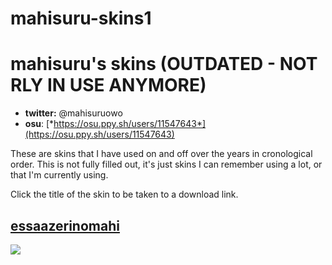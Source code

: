# mahisuru-skins1
# mahisuru's skins (OUTDATED - NOT RLY IN USE ANYMORE)

- **twitter:** @mahisuruowo
- **osu**: [*https://osu.ppy.sh/users/11547643*](https://osu.ppy.sh/users/11547643)

These are skins that I have used on and off over the years in cronological order.
This is not fully filled out, it's just skins I can remember using a lot, or that I'm currently using.

Click the title of the skin to be taken to a download link.


## [**essaazerinomahi**]([https://drive.google.com/file/d/1fO-pBI8rZroxwUhIMV_3-nFCliuIqI6w/view?usp=sharing](https://drive.google.com/file/d/1GsyofN4qMs0nOyCNGZ0nsh3auT3IcHMc/view?usp=sharing))
![](https://ibb.co/BNvMQ8c][img]https://i.ibb.co/Dpm2v3z/screenshot1439.jpg)

